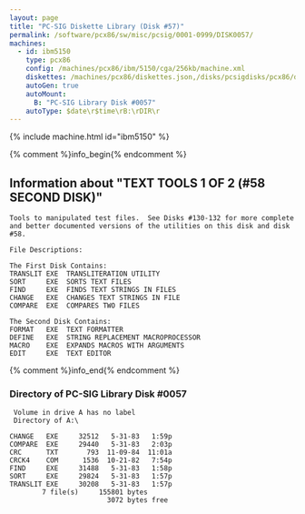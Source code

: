 ```yaml
---
layout: page
title: "PC-SIG Diskette Library (Disk #57)"
permalink: /software/pcx86/sw/misc/pcsig/0001-0999/DISK0057/
machines:
  - id: ibm5150
    type: pcx86
    config: /machines/pcx86/ibm/5150/cga/256kb/machine.xml
    diskettes: /machines/pcx86/diskettes.json,/disks/pcsigdisks/pcx86/diskettes.json
    autoGen: true
    autoMount:
      B: "PC-SIG Library Disk #0057"
    autoType: $date\r$time\rB:\rDIR\r
---
```


{% include machine.html id="ibm5150" %}

{% comment %}info_begin{% endcomment %}

## Information about "TEXT TOOLS 1 OF 2  (#58 SECOND DISK)"

    Tools to manipulated test files.  See Disks #130-132 for more complete
    and better documented versions of the utilities on this disk and disk
    #58.
    
    File Descriptions:
    
    The First Disk Contains:
    TRANSLIT EXE  TRANSLITERATION UTILITY
    SORT     EXE  SORTS TEXT FILES
    FIND     EXE  FINDS TEXT STRINGS IN FILES
    CHANGE   EXE  CHANGES TEXT STRINGS IN FILE
    COMPARE  EXE  COMPARES TWO FILES
    
    The Second Disk Contains:
    FORMAT   EXE  TEXT FORMATTER
    DEFINE   EXE  STRING REPLACEMENT MACROPROCESSOR
    MACRO    EXE  EXPANDS MACROS WITH ARGUMENTS
    EDIT     EXE  TEXT EDITOR
{% comment %}info_end{% endcomment %}


### Directory of PC-SIG Library Disk #0057

     Volume in drive A has no label
     Directory of A:\

    CHANGE   EXE     32512   5-31-83   1:59p
    COMPARE  EXE     29440   5-31-83   2:03p
    CRC      TXT       793  11-09-84  11:01a
    CRCK4    COM      1536  10-21-82   7:54p
    FIND     EXE     31488   5-31-83   1:58p
    SORT     EXE     29824   5-31-83   1:57p
    TRANSLIT EXE     30208   5-31-83   1:57p
            7 file(s)     155801 bytes
                            3072 bytes free
